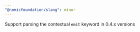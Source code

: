 ```yaml
---
"@nomicfoundation/slang": minor
---
```


Support parsing the contextual `emit` keyword in 0.4.x versions
